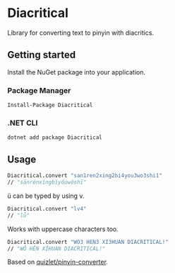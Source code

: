 # Diacritical

Library for converting text to pinyin with diacritics.

## Getting started

Install the NuGet package into your application.

### Package Manager

```shell
Install-Package Diacritical
```

### .NET CLI

```shell
dotnet add package Diacritical
```

## Usage

```fsharp
Diacritical.convert "san1ren2xing2bi4you3wo3shi1"
// "sānrénxíngbìyǒuwǒshī"
```

ü can be typed by using v.

```fsharp
Diacritical.convert "lv4"
// "lǜ"
```

Works with uppercase characters too.

```fsharp
Diacritical.convert "WO3 HEN3 XI3HUAN DIACRITICAL!"
// "WǑ HĚN XǏHUAN DIACRITICAL!"
```

Based on [quizlet/pinyin-converter](https://github.com/quizlet/pinyin-converter).
